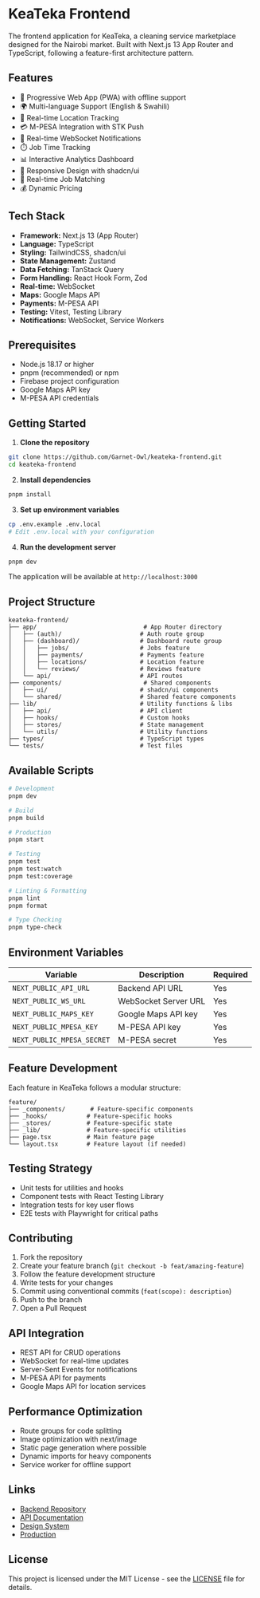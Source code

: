 # KeaTeka Frontend

The frontend application for KeaTeka, a cleaning service marketplace designed for the Nairobi market. Built with Next.js 13 App Router and TypeScript, following a feature-first architecture pattern.

## Features

- 📱 Progressive Web App (PWA) with offline support
- 🌍 Multi-language Support (English & Swahili)
- 📍 Real-time Location Tracking
- 💳 M-PESA Integration with STK Push
- 🔔 Real-time WebSocket Notifications
- ⏱️ Job Time Tracking
- 📊 Interactive Analytics Dashboard
- 🎨 Responsive Design with shadcn/ui
- 🔄 Real-time Job Matching
- 💰 Dynamic Pricing

## Tech Stack

- **Framework:** Next.js 13 (App Router)
- **Language:** TypeScript
- **Styling:** TailwindCSS, shadcn/ui
- **State Management:** Zustand
- **Data Fetching:** TanStack Query
- **Form Handling:** React Hook Form, Zod
- **Real-time:** WebSocket
- **Maps:** Google Maps API
- **Payments:** M-PESA API
- **Testing:** Vitest, Testing Library
- **Notifications:** WebSocket, Service Workers

## Prerequisites

- Node.js 18.17 or higher
- pnpm (recommended) or npm
- Firebase project configuration
- Google Maps API key
- M-PESA API credentials

## Getting Started

1. **Clone the repository**
```bash
git clone https://github.com/Garnet-Owl/keateka-frontend.git
cd keateka-frontend
```

2. **Install dependencies**
```bash
pnpm install
```

3. **Set up environment variables**
```bash
cp .env.example .env.local
# Edit .env.local with your configuration
```

4. **Run the development server**
```bash
pnpm dev
```

The application will be available at `http://localhost:3000`

## Project Structure

```
keateka-frontend/
├── app/                              # App Router directory
│   ├── (auth)/                      # Auth route group
│   ├── (dashboard)/                 # Dashboard route group
│   │   ├── jobs/                    # Jobs feature
│   │   ├── payments/                # Payments feature
│   │   ├── locations/               # Location feature
│   │   └── reviews/                 # Reviews feature
│   └── api/                         # API routes
├── components/                       # Shared components
│   ├── ui/                          # shadcn/ui components
│   └── shared/                      # Shared feature components
├── lib/                             # Utility functions & libs
│   ├── api/                         # API client
│   ├── hooks/                       # Custom hooks
│   ├── stores/                      # State management
│   └── utils/                       # Utility functions
├── types/                           # TypeScript types
└── tests/                           # Test files
```

## Available Scripts

```bash
# Development
pnpm dev

# Build
pnpm build

# Production
pnpm start

# Testing
pnpm test
pnpm test:watch
pnpm test:coverage

# Linting & Formatting
pnpm lint
pnpm format

# Type Checking
pnpm type-check
```

## Environment Variables

| Variable | Description | Required |
|----------|-------------|----------|
| `NEXT_PUBLIC_API_URL` | Backend API URL | Yes |
| `NEXT_PUBLIC_WS_URL` | WebSocket Server URL | Yes |
| `NEXT_PUBLIC_MAPS_KEY` | Google Maps API key | Yes |
| `NEXT_PUBLIC_MPESA_KEY` | M-PESA API key | Yes |
| `NEXT_PUBLIC_MPESA_SECRET` | M-PESA secret | Yes |

## Feature Development

Each feature in KeaTeka follows a modular structure:

```
feature/
├── _components/       # Feature-specific components
├── _hooks/           # Feature-specific hooks
├── _stores/          # Feature-specific state
├── _lib/             # Feature-specific utilities
├── page.tsx          # Main feature page
└── layout.tsx        # Feature layout (if needed)
```

## Testing Strategy

- Unit tests for utilities and hooks
- Component tests with React Testing Library
- Integration tests for key user flows
- E2E tests with Playwright for critical paths

## Contributing

1. Fork the repository
2. Create your feature branch (`git checkout -b feat/amazing-feature`)
3. Follow the feature development structure
4. Write tests for your changes
5. Commit using conventional commits (`feat(scope): description`)
6. Push to the branch
7. Open a Pull Request

## API Integration

- REST API for CRUD operations
- WebSocket for real-time updates
- Server-Sent Events for notifications
- M-PESA API for payments
- Google Maps API for location services

## Performance Optimization

- Route groups for code splitting
- Image optimization with next/image
- Static page generation where possible
- Dynamic imports for heavy components
- Service worker for offline support

## Links

- [Backend Repository](https://github.com/Garnet-Owl/keateka-backend)
- [API Documentation](https://api.keateka.com/docs)
- [Design System](https://ui.keateka.com)
- [Production](https://keateka.com)

## License

This project is licensed under the MIT License - see the [LICENSE](LICENSE) file for details.